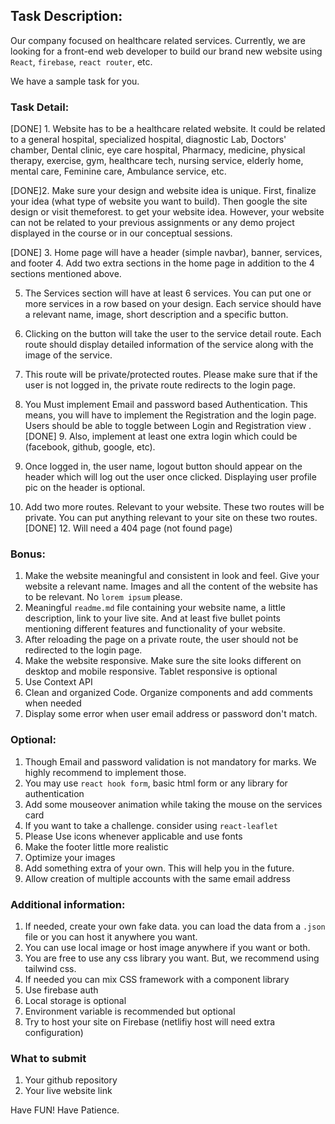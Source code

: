 

## Task Description: 
Our company focused on healthcare related services. Currently, we are looking for a front-end web developer to build our brand new website using `React`, `firebase`, `react router`, etc. 

We have a sample task for you.


### Task Detail: 
[DONE] 1. Website has to be a healthcare related website. It could be related to a general hospital, specialized hospital, diagnostic Lab, Doctors' chamber, Dental clinic, eye care hospital, Pharmacy, medicine, physical therapy, exercise, gym, healthcare tech, nursing service, elderly home, mental care, Feminine care, Ambulance service, etc. 


[DONE]2. Make sure your design and website idea is unique. First, finalize your idea (what type of website you want to build). Then google the site design or visit themeforest. to get your website idea. However, your website can not be related to your previous assignments or any demo project displayed in the course or in our conceptual sessions.

[DONE] 3. Home page will have a header (simple navbar), banner, services, and footer 
4. Add two extra sections in the home page in addition to the 4 sections mentioned above.




5. The Services section will have at least 6 services. You can put one or more services in a row based on your design. Each service should have a relevant name, image, short description and a specific button. 
6. Clicking on the button will take the user to the service detail route. Each route should display detailed information of the service along with the image of the service. 
7. This route will be private/protected routes. Please make sure that if the user is not logged in, the private route redirects to the login page. 

8. You Must implement Email and password based Authentication. This means, you will have to implement the Registration and the login page. Users should be able to toggle between Login and Registration view .
[DONE]  9. Also, implement at least one extra login which could be (facebook, github, google, etc).
10. Once logged in, the user name, logout button should appear on the header which will log out the user once clicked. Displaying user profile pic on the header is optional.
11. Add two more routes. Relevant to your website. These two routes will be private. You can put anything relevant to your site on these two routes. 
[DONE]  12. Will need a 404 page (not found page)



### Bonus: 
1. Make the website meaningful and consistent in look and feel. Give your website a relevant name. Images and all the content of the website has to be relevant. No `lorem ipsum` please.
2. Meaningful `readme.md` file containing your website name, a little description, link to your live site. And at least five bullet points mentioning different features and functionality of your website.
3. After reloading the page on a private route, the user should not be redirected to the login page.
4. Make the website responsive. Make sure the site looks different on desktop and mobile responsive. Tablet responsive is optional
5. Use Context API
6. Clean and organized Code. Organize components and add comments when needed
7. Display some error when user email address or password don't match.


### Optional:
1. Though Email and password validation is not mandatory for marks. We highly recommend to implement those.
2. You may use `react hook form`, basic html form or any library for authentication
3. Add some mouseover animation while taking the mouse on the services card
4. If you want to take a challenge. consider using `react-leaflet`
5. Please Use icons whenever applicable and use fonts
6. Make the footer little more realistic
7. Optimize your images
8. Add something extra of your own. This will help you in the future.
9. Allow creation of multiple accounts with the same email address


### Additional information:
1. If needed, create your own fake data. you can load the data from a `.json` file or you can host it anywhere you want. 
2. You can use local image or host image anywhere if you want or both.
3. You are free to use any css library you want. But, we recommend using tailwind css. 
4. If needed you can mix CSS framework with a component library
5. Use firebase auth
6. Local storage is optional
7. Environment variable is recommended but optional
8. Try to host your site on Firebase (netlifiy host will need extra configuration)

### What to submit 
1. Your github repository
2. Your live website link



Have FUN! Have Patience. 